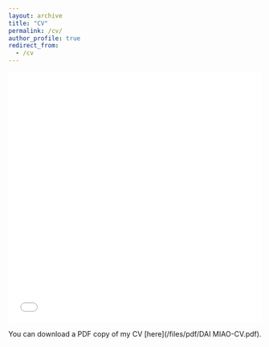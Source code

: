 ```yaml
---
layout: archive
title: "CV"
permalink: /cv/
author_profile: true
redirect_from:
  - /cv
---
```


<iframe src="/files/pdf/DAI MIAO-CV.pdf" width="100%" height="500" frameborder="no" border="0" marginwidth="0" marginheight="0"></iframe>

You can download a PDF copy of my CV [here](/files/pdf/DAI MIAO-CV.pdf).
